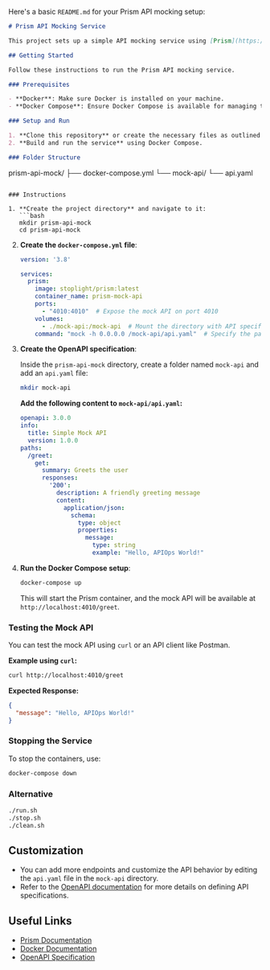Here's a basic `README.md` for your Prism API mocking setup:

```markdown
# Prism API Mocking Service

This project sets up a simple API mocking service using [Prism](https://github.com/stoplightio/prism) with Docker Compose. Prism allows you to mock an API based on an OpenAPI specification, making it easy to simulate and test API responses.

## Getting Started

Follow these instructions to run the Prism API mocking service.

### Prerequisites

- **Docker**: Make sure Docker is installed on your machine.
- **Docker Compose**: Ensure Docker Compose is available for managing the containers.

### Setup and Run

1. **Clone this repository** or create the necessary files as outlined below.
2. **Build and run the service** using Docker Compose.

### Folder Structure

```
prism-api-mock/
├── docker-compose.yml
└── mock-api/
    └── api.yaml
```

### Instructions

1. **Create the project directory** and navigate to it:
   ```bash
   mkdir prism-api-mock
   cd prism-api-mock
   ```

2. **Create the `docker-compose.yml` file**:
   ```yaml
   version: '3.8'

   services:
     prism:
       image: stoplight/prism:latest
       container_name: prism-mock-api
       ports:
         - "4010:4010"  # Expose the mock API on port 4010
       volumes:
         - ./mock-api:/mock-api  # Mount the directory with API specification
       command: "mock -h 0.0.0.0 /mock-api/api.yaml"  # Specify the path to the OpenAPI spec
   ```

3. **Create the OpenAPI specification**:

   Inside the `prism-api-mock` directory, create a folder named `mock-api` and add an `api.yaml` file:

   ```bash
   mkdir mock-api
   ```

   **Add the following content to `mock-api/api.yaml`:**

   ```yaml
   openapi: 3.0.0
   info:
     title: Simple Mock API
     version: 1.0.0
   paths:
     /greet:
       get:
         summary: Greets the user
         responses:
           '200':
             description: A friendly greeting message
             content:
               application/json:
                 schema:
                   type: object
                   properties:
                     message:
                       type: string
                       example: "Hello, APIOps World!"
   ```

4. **Run the Docker Compose setup**:

   ```bash
   docker-compose up
   ```

   This will start the Prism container, and the mock API will be available at `http://localhost:4010/greet`.

### Testing the Mock API

You can test the mock API using `curl` or an API client like Postman.

**Example using `curl`:**

```bash
curl http://localhost:4010/greet
```

**Expected Response:**

```json
{
  "message": "Hello, APIOps World!"
}
```

### Stopping the Service

To stop the containers, use:

```bash
docker-compose down
```
### Alternative
```bash
./run.sh
./stop.sh
./clean.sh
```

## Customization

- You can add more endpoints and customize the API behavior by editing the `api.yaml` file in the `mock-api` directory.
- Refer to the [OpenAPI documentation](https://swagger.io/specification/) for more details on defining API specifications.

## Useful Links

- [Prism Documentation](https://meta.stoplight.io/docs/prism)
- [Docker Documentation](https://docs.docker.com/)
- [OpenAPI Specification](https://swagger.io/specification/)

